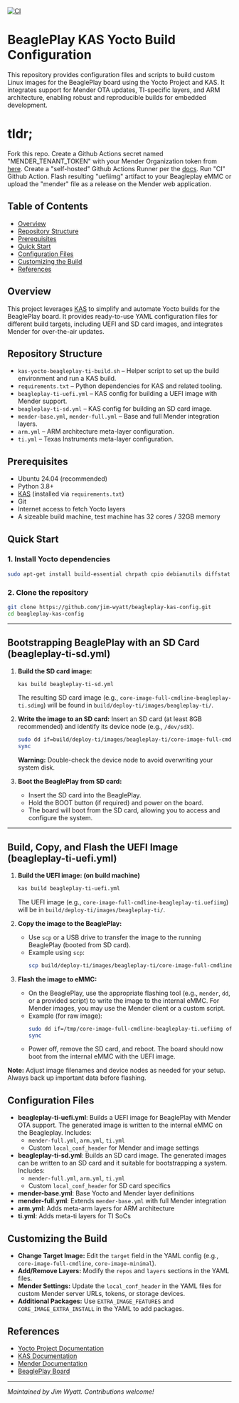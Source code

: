 [![CI](https://github.com/jim-wyatt/beagleplay-kas-config/actions/workflows/build.yml/badge.svg)](https://github.com/jim-wyatt/beagleplay-kas-config/actions/workflows/build.yml)

# BeaglePlay KAS Yocto Build Configuration

This repository provides configuration files and scripts to build custom Linux images for the BeaglePlay board using the Yocto Project and KAS. It integrates support for Mender OTA updates, TI-specific layers, and ARM architecture, enabling robust and reproducible builds for embedded development.

# tldr;

Fork this repo. Create a Github Actions secret named "MENDER_TENANT_TOKEN" with your Mender Organization token from [here](https://hosted.mender.io/ui/settings/organization). Create a "self-hosted" Github Actions Runner per the [docs](https://docs.github.com/en/actions/concepts/runners/self-hosted-runners). Run "CI" Github Action. Flash resulting "uefiimg" artifact to your Beagleplay eMMC or upload the "mender" file as a release on the Mender web application. 

## Table of Contents
- [Overview](#overview)
- [Repository Structure](#repository-structure)
- [Prerequisites](#prerequisites)
- [Quick Start](#quick-start)
- [Configuration Files](#configuration-files)
- [Customizing the Build](#customizing-the-build)
- [References](#references)

## Overview
This project leverages [KAS](https://kas.readthedocs.io/) to simplify and automate Yocto builds for the BeaglePlay board. It provides ready-to-use YAML configuration files for different build targets, including UEFI and SD card images, and integrates Mender for over-the-air updates.

## Repository Structure
- `kas-yocto-beagleplay-ti-build.sh` – Helper script to set up the build environment and run a KAS build.
- `requirements.txt` – Python dependencies for KAS and related tooling.
- `beagleplay-ti-uefi.yml` – KAS config for building a UEFI image with Mender support.
- `beagleplay-ti-sd.yml` – KAS config for building an SD card image.
- `mender-base.yml`, `mender-full.yml` – Base and full Mender integration layers.
- `arm.yml` – ARM architecture meta-layer configuration.
- `ti.yml` – Texas Instruments meta-layer configuration.

## Prerequisites
- Ubuntu 24.04 (recommended)
- Python 3.8+
- [KAS](https://kas.readthedocs.io/en/latest/) (installed via `requirements.txt`)
- Git
- Internet access to fetch Yocto layers
- A sizeable build machine, test machine has 32 cores / 32GB memory

## Quick Start

### 1. Install Yocto dependencies
```bash
sudo apt-get install build-essential chrpath cpio debianutils diffstat file gawk gcc git iputils-ping libacl1 liblz4-tool locales python-is-python3 python3 python3-git python3-jinja2 python3-pexpect python3-pip python3-subunit python3-venv socat texinfo unzip wget xz-utils zstd
```

### 2. Clone the repository
```bash
git clone https://github.com/jim-wyatt/beagleplay-kas-config.git
cd beagleplay-kas-config
```

---

## Bootstrapping BeaglePlay with an SD Card (beagleplay-ti-sd.yml)

1. **Build the SD card image:**
   ```bash
   kas build beagleplay-ti-sd.yml
   ```
   The resulting SD card image (e.g., `core-image-full-cmdline-beagleplay-ti.sdimg`) will be found in `build/deploy-ti/images/beagleplay-ti/`.

2. **Write the image to an SD card:**
   Insert an SD card (at least 8GB recommended) and identify its device node (e.g., `/dev/sdX`).
   ```bash
   sudo dd if=build/deploy-ti/images/beagleplay-ti/core-image-full-cmdline-beagleplay-ti.sdimg of=/dev/sdX bs=4M status=progress conv=fsync
   sync
   ```
   **Warning:** Double-check the device node to avoid overwriting your system disk.

3. **Boot the BeaglePlay from SD card:**
   - Insert the SD card into the BeaglePlay.
   - Hold the BOOT button (if required) and power on the board.
   - The board will boot from the SD card, allowing you to access and configure the system.

---

## Build, Copy, and Flash the UEFI Image (beagleplay-ti-uefi.yml)

1. **Build the UEFI image: (on build machine)**
   ```bash
   kas build beagleplay-ti-uefi.yml
   ```
   The UEFI image (e.g., `core-image-full-cmdline-beagleplay-ti.uefiimg`) will be in `build/deploy-ti/images/beagleplay-ti/`.

2. **Copy the image to the BeaglePlay:**
   - Use `scp` or a USB drive to transfer the image to the running BeaglePlay (booted from SD card).
   - Example using `scp`:
     ```bash
     scp build/deploy-ti/images/beagleplay-ti/core-image-full-cmdline-beagleplay-ti.uefiimg <user>@<beagleplay-ip>:/tmp/
     ```

3. **Flash the image to eMMC:**
   - On the BeaglePlay, use the appropriate flashing tool (e.g., `mender`, `dd`, or a provided script) to write the image to the internal eMMC. For Mender images, you may use the Mender client or a custom script.
   - Example (for raw image):
     ```bash
     sudo dd if=/tmp/core-image-full-cmdline-beagleplay-ti.uefiimg of=/dev/mmcblk0 bs=4M status=progress conv=fsync
     sync
     ```
   - Power off, remove the SD card, and reboot. The board should now boot from the internal eMMC with the UEFI image.

**Note:** Adjust image filenames and device nodes as needed for your setup. Always back up important data before flashing.

## Configuration Files
- **beagleplay-ti-uefi.yml**: Builds a UEFI image for BeaglePlay with Mender OTA support. The generated image is written to the internal eMMC on the Beagleplay. Includes:
  - `mender-full.yml`, `arm.yml`, `ti.yml`
  - Custom `local_conf_header` for Mender and image settings
- **beagleplay-ti-sd.yml**: Builds an SD card image. The generated images can be written to an SD card and it suitable for bootstrapping a system. Includes:
  - `mender-full.yml`, `arm.yml`, `ti.yml`
  - Custom `local_conf_header` for SD card specifics
- **mender-base.yml**: Base Yocto and Mender layer definitions
- **mender-full.yml**: Extends `mender-base.yml` with full Mender integration
- **arm.yml**: Adds meta-arm layers for ARM architecture
- **ti.yml**: Adds meta-ti layers for TI SoCs

## Customizing the Build
- **Change Target Image:** Edit the `target` field in the YAML config (e.g., `core-image-full-cmdline`, `core-image-minimal`).
- **Add/Remove Layers:** Modify the `repos` and `layers` sections in the YAML files.
- **Mender Settings:** Update the `local_conf_header` in the YAML files for custom Mender server URLs, tokens, or storage devices.
- **Additional Packages:** Use `EXTRA_IMAGE_FEATURES` and `CORE_IMAGE_EXTRA_INSTALL` in the YAML to add packages.

## References
- [Yocto Project Documentation](https://docs.yoctoproject.org/)
- [KAS Documentation](https://kas.readthedocs.io/)
- [Mender Documentation](https://docs.mender.io/)
- [BeaglePlay Board](https://beagleboard.org/play)

---

*Maintained by Jim Wyatt. Contributions welcome!*
